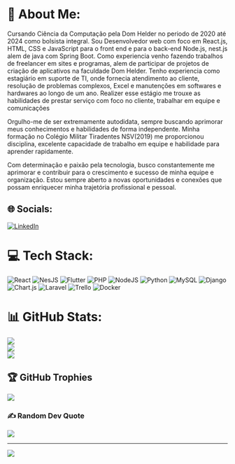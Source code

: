 # 💫 About Me:
Cursando Ciência da Computação pela Dom Helder no periodo de 2020 até 2024 como bolsista integral. Sou Desenvolvedor web com foco em React.js, HTML, CSS e JavaScript para o front end e para o back-end Node.js, nest.js alem de java com Spring Boot. Como experiencia venho fazendo trabalhos de freelancer em sites e programas, alem de participar de projetos de criação de aplicativos na faculdade Dom Helder. Tenho experiencia como estagiário em suporte de TI, onde fornecia atendimento ao cliente, resolução de problemas   complexos, Excel e manutenções em softwares e hardwares ao longo de um ano. Realizer esse estágio me trouxe as habilidades de prestar serviço com foco no cliente, trabalhar em equipe e comunicações

Orgulho-me de ser extremamente autodidata, sempre buscando aprimorar meus conhecimentos e habilidades de forma independente. Minha formação no Colégio Militar Tiradentes NSV(2019) me proporcionou disciplina, excelente capacidade de trabalho em equipe e habilidade para aprender rapidamente.

Com determinação e paixão pela tecnologia, busco constantemente me aprimorar e contribuir para o crescimento e sucesso de minha equipe e organização. Estou sempre aberto a novas oportunidades e conexões que possam enriquecer minha trajetória profissional e pessoal.


## 🌐 Socials:
 [![LinkedIn](https://img.shields.io/badge/LinkedIn-%230077B5.svg?logo=linkedin&logoColor=white)](https://www.linkedin.com/in/gabriel-vidigal-5103a0218/)

 # 💻 Tech Stack:
![React](https://img.shields.io/badge/react-5F9F9F.svg?style=for-the-badge&logo=react&logoColor=white) ![NesJS](https://img.shields.io/badge/nestJS-red.svg?style=for-the-badge&logo=nestJS&logoColor=white) ![Flutter](https://img.shields.io/badge/Flutter-%2302569B.svg?style=for-the-badge&logo=Flutter&logoColor=white) ![PHP](https://img.shields.io/badge/php-%23777BB4.svg?style=for-the-badge&logo=php&logoColor=white) ![NodeJS](https://img.shields.io/badge/node.js-6DA55F?style=for-the-badge&logo=node.js&logoColor=white) ![Python](https://img.shields.io/badge/python-3670A0?style=for-the-badge&logo=python&logoColor=ffdd54) ![MySQL](https://img.shields.io/badge/mysql-%2300f.svg?style=for-the-badge&logo=mysql&logoColor=white) ![Django](https://img.shields.io/badge/django-%23092E20.svg?style=for-the-badge&logo=django&logoColor=white) ![Chart.js](https://img.shields.io/badge/chart.js-F5788D.svg?style=for-the-badge&logo=chart.js&logoColor=white) ![Laravel](https://img.shields.io/badge/laravel-%23FF2D20.svg?style=for-the-badge&logo=laravel&logoColor=white) ![Trello](https://img.shields.io/badge/Trello-%23026AA7.svg?style=for-the-badge&logo=Trello&logoColor=white) ![Docker](https://img.shields.io/badge/docker-%230db7ed.svg?style=for-the-badge&logo=docker&logoColor=white)

# 📊 GitHub Stats:
![](https://github-readme-stats.vercel.app/api?username=GabrielVidigal&theme=dark&hide_border=false&include_all_commits=true&count_private=true)<br/>
![](https://github-readme-streak-stats.herokuapp.com/?user=GabrielVidigal&theme=dark&hide_border=false)<br/>
![](https://github-readme-stats.vercel.app/api/top-langs/?username=GabrielVidigal&theme=dark&hide_border=false&include_all_commits=true&count_private=true&layout=compact)

## 🏆 GitHub Trophies
![](https://github-profile-trophy.vercel.app/?username=GabrielVidigal&theme=dracula&no-frame=false&no-bg=true&margin-w=4)

### ✍️ Random Dev Quote
![](https://quotes-github-readme.vercel.app/api?type=horizontal&theme=tokyonight)

---
[![](https://visitcount.itsvg.in/api?id=GabrielVidigal&icon=0&color=0)](https://visitcount.itsvg.in)

